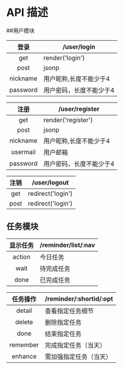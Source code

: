# API 描述

##用户模块

登录	|/user/login
:------:|-------------
get		|render('login')
post	|jsonp
nickname|用户昵称,长度不能少于4
password|用户密码，长度不能少于4

注册	|/user/register
:------:|-------------
get		|render('register')
post	|jsonp
nickname|用户昵称,长度不能少于4
usermail|用户邮箱
password|用户密码，长度不能少于4

注销	|/user/logout
:------:|-------------
get		|redirect('login')
post	|redirect('login')

## 任务模块

显示任务    |/reminder/list/:nav
:------:|-------------
action  |今日任务
wait    |待完成任务
done    |已完成任务

任务操作    |/reminder/:shortid/:opt
:------:|-------------
detail  |查看指定任务细节
delete  |删除指定任务
done    |结束指定任务
remember|完成指定任务（当天）
enhance |需加强指定任务（当天）